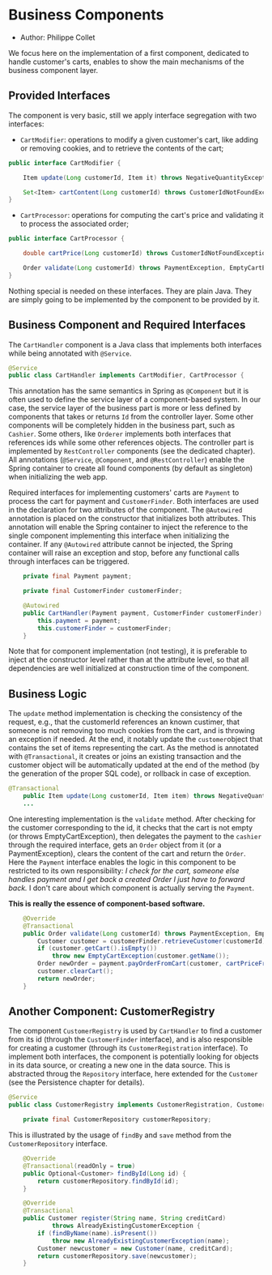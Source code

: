 # Business Components

  * Author: Philippe Collet

We focus here on the implementation of a first component, dedicated to handle customer's carts, enables to show the main mechanisms of the business component layer.

## Provided Interfaces

The component is very basic, still we apply interface segregation with two interfaces:

  * `CartModifier`: operations to modify a given customer's cart, like adding or removing cookies, and to retrieve the contents of the cart;

```java
public interface CartModifier {

    Item update(Long customerId, Item it) throws NegativeQuantityException, CustomerIdNotFoundException;

    Set<Item> cartContent(Long customerId) throws CustomerIdNotFoundException;
}
```

  * `CartProcessor`: operations for computing the cart's price and validating it to process the associated order;

```java
public interface CartProcessor {

    double cartPrice(Long customerId) throws CustomerIdNotFoundException;

    Order validate(Long customerId) throws PaymentException, EmptyCartException, CustomerIdNotFoundException;
}
```

Nothing special is needed on these interfaces. They are plain Java. They are simply going to be implemented by the component to be provided by it.

## Business Component and Required Interfaces

The `CartHandler` component is a Java class that implements both interfaces while being annotated with `@Service`. 

```java
@Service
public class CartHandler implements CartModifier, CartProcessor {
```

This annotation has the same semantics in Spring as `@Component` but it is often used to define the service layer of a component-based system. In our case, the service layer of the business part is more or less defined by components that takes or returns `Id` from the controller layer. Some other components will be completely hidden in the business part, such as `Cashier`. Some others, like `Orderer` implements both interfaces that references ids while some other references objects.
The controller part is implemented by `RestController` components (see the dedicated chapter).
All annotations (`@Service`, `@Component`, and `@RestController`) enable the Spring container to create all found components (by default as singleton) when initializing the web app.

Required interfaces for implementing customers' carts are `Payment` to process the cart for payment and `CustomerFinder`. Both interfaces are used in the declaration for two attributes of the component.
The `@Autowired` annotation is placed on the constructor that initializes both attributes. This annotation will enable the Spring container to inject the reference to the single component implementing this interface when initializing the container. If any `@Autowired` attribute cannot be injected, the Spring container will raise an exception and stop, before any functional calls through interfaces can be triggered.

```java
    private final Payment payment;

    private final CustomerFinder customerFinder;

    @Autowired
    public CartHandler(Payment payment, CustomerFinder customerFinder) {
        this.payment = payment;
        this.customerFinder = customerFinder;
    }
```

Note that for component implementation (not testing), it is preferable to inject at the constructor level rather than at the attribute level, so that all dependencies are well initialized at construction time of the component.


## Business Logic

The `update` method implementation is checking the consistency of the request, e.g., that the customerId references an known custimer, that someone is not removing too much cookies from the cart, and is throwing an exception if needed. At the end, it notably update the `customer`object that contains the set of items representing the cart. As the method is annotated with `@Transactional`, it creates or joins an existing transaction and the customer object will be automatically updated at the end of the method (by the generation of the proper SQL code), or rollback in case of exception.

```java
@Transactional
    public Item update(Long customerId, Item item) throws NegativeQuantityException, CustomerIdNotFoundException {
    ...
```

One interesting implementation is the `validate` method. After checking for the customer corresponding to the id, it checks that the cart is not empty (or throws EmptyCartException), then delegates the payment to the `cashier` through the required interface, gets an `Order` object from it (or a PaymentException), clears the content of the cart and return the `Order`. Here the `Payment` interface enables the logic in this component to be restricted to its own responsibility: *I check for the cart, someone else handles payment and I get back a created Order I just have to forward back.* I don't care about which component is actually serving the `Payment`.

**This is really the essence of component-based software.**

```java
    @Override
    @Transactional
    public Order validate(Long customerId) throws PaymentException, EmptyCartException, CustomerIdNotFoundException {
        Customer customer = customerFinder.retrieveCustomer(customerId);
        if (customer.getCart().isEmpty())
            throw new EmptyCartException(customer.getName());
        Order newOrder = payment.payOrderFromCart(customer, cartPriceFromCustomer(customer));
        customer.clearCart();
        return newOrder;
    }
```

## Another Component: CustomerRegistry

The component `CustomerRegistry` is used by `CartHandler` to find a customer from its id (through the `CustomerFinder` interface), and is also responsible for creating a customer (through its `CustomerRegistration` interface).
To implement both interfaces, the component is potentially looking for objects in its data source, or creating a new one in the data source. This is abstracted throug the `Repository` interface, here extended for the `Customer` (see the Persistence chapter for details).

```java
@Service
public class CustomerRegistry implements CustomerRegistration, CustomerFinder {

    private final CustomerRepository customerRepository;
```

This is illustrated by the usage of `findBy` and `save` method from the `CustomerRepository` interface.

```java
    @Override
    @Transactional(readOnly = true)
    public Optional<Customer> findById(Long id) {
        return customerRepository.findById(id);
    }

    @Override
    @Transactional
    public Customer register(String name, String creditCard)
            throws AlreadyExistingCustomerException {
        if (findByName(name).isPresent())
            throw new AlreadyExistingCustomerException(name);
        Customer newcustomer = new Customer(name, creditCard);
        return customerRepository.save(newcustomer);
    }
```


